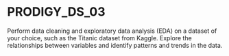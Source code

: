 # PRODIGY_DS_03
Perform data cleaning and exploratory data analysis (EDA) on a dataset of your choice, such as the Titanic dataset from Kaggle. Explore the relationships between variables and identify patterns and trends in the data.
